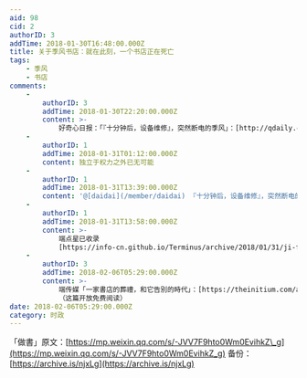 ```yaml
---
aid: 98
cid: 2
authorID: 3
addTime: 2018-01-30T16:48:00.000Z
title: 关于季风书店：就在此刻，一个书店正在死亡
tags:
    - 季风
    - 书店
comments:
    -
        authorID: 3
        addTime: 2018-01-30T22:20:00.000Z
        content: >-
            好奇心日报：「『十分钟后，设备维修』，突然断电的季风」：[http://qdaily.com/articles/49753.html](https://www.qdaily.com/articles/49753.html)
    -
        authorID: 1
        addTime: 2018-01-31T01:12:00.000Z
        content: 独立于权力之外已无可能
    -
        authorID: 1
        addTime: 2018-01-31T13:39:00.000Z
        content: '@[daidai](/member/daidai) 『十分钟后，设备维修』，突然断电的季风 这篇文章已经挂了'
    -
        authorID: 1
        addTime: 2018-01-31T13:58:00.000Z
        content: >-
            端点星已收录
            [https://info-cn.github.io/Terminus/archive/2018/01/31/ji-feng.html](https://info-cn.github.io/Terminus/archive/2018/01/31/ji-feng.html)
    -
        authorID: 3
        addTime: 2018-02-06T05:29:00.000Z
        content: >-
            端传媒「一家書店的葬禮，和它告別的時代」：[https://theinitium.com/article/20180206-mainland-monsoon-bookstore/](https://theinitium.com/article/20180206-mainland-monsoon-bookstore/)
            （这篇开放免费阅读）
date: 2018-02-06T05:29:00.000Z
category: 时政
---
```


「做書」原文：[https://mp.weixin.qq.com/s/-JVV7F9hto0Wm0EvihkZ\_g](https://mp.weixin.qq.com/s/-JVV7F9hto0Wm0EvihkZ_g) 备份：[https://archive.is/njxLg](https://archive.is/njxLg)
